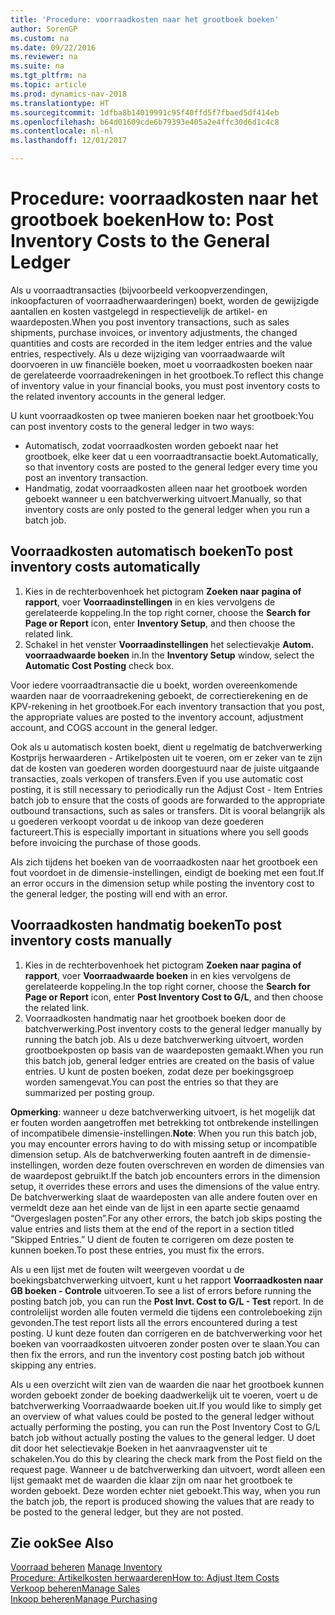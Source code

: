 ```yaml
---
title: 'Procedure: voorraadkosten naar het grootboek boeken'
author: SorenGP
ms.custom: na
ms.date: 09/22/2016
ms.reviewer: na
ms.suite: na
ms.tgt_pltfrm: na
ms.topic: article
ms.prod: dynamics-nav-2018
ms.translationtype: HT
ms.sourcegitcommit: 1dfba8b14019991c95f40ffd5f7fbaed5df414eb
ms.openlocfilehash: b64d01609cde6b79393e405a2e4ffc30d6d1c4c8
ms.contentlocale: nl-nl
ms.lasthandoff: 12/01/2017

---
```


# <a name="how-to-post-inventory-costs-to-the-general-ledger"></a><span data-ttu-id="c1ea3-102">Procedure: voorraadkosten naar het grootboek boeken</span><span class="sxs-lookup"><span data-stu-id="c1ea3-102">How to: Post Inventory Costs to the General Ledger</span></span>   
<span data-ttu-id="c1ea3-103">Als u voorraadtransacties (bijvoorbeeld verkoopverzendingen, inkoopfacturen of voorraadherwaarderingen) boekt, worden de gewijzigde aantallen en kosten vastgelegd in respectievelijk de artikel- en waardeposten.</span><span class="sxs-lookup"><span data-stu-id="c1ea3-103">When you post inventory transactions, such as sales shipments, purchase invoices, or inventory adjustments, the changed quantities and costs are recorded in the item ledger entries and the value entries, respectively.</span></span> <span data-ttu-id="c1ea3-104">Als u deze wijziging van voorraadwaarde wilt doorvoeren in uw financiële boeken, moet u voorraadkosten boeken naar de gerelateerde voorraadrekeningen in het grootboek.</span><span class="sxs-lookup"><span data-stu-id="c1ea3-104">To reflect this change of inventory value in your financial books, you must post inventory costs to the related inventory accounts in the general ledger.</span></span>

<span data-ttu-id="c1ea3-105">U kunt voorraadkosten op twee manieren boeken naar het grootboek:</span><span class="sxs-lookup"><span data-stu-id="c1ea3-105">You can post inventory costs to the general ledger in two ways:</span></span>

- <span data-ttu-id="c1ea3-106">Automatisch, zodat voorraadkosten worden geboekt naar het grootboek, elke keer dat u een voorraadtransactie boekt.</span><span class="sxs-lookup"><span data-stu-id="c1ea3-106">Automatically, so that inventory costs are posted to the general ledger every time you post an inventory transaction.</span></span>
- <span data-ttu-id="c1ea3-107">Handmatig, zodat voorraadkosten alleen naar het grootboek worden geboekt wanneer u een batchverwerking uitvoert.</span><span class="sxs-lookup"><span data-stu-id="c1ea3-107">Manually, so that inventory costs are only posted to the general ledger when you run a batch job.</span></span>


## <a name="to-post-inventory-costs-automatically"></a><span data-ttu-id="c1ea3-108">Voorraadkosten automatisch boeken</span><span class="sxs-lookup"><span data-stu-id="c1ea3-108">To post inventory costs automatically</span></span>
1. <span data-ttu-id="c1ea3-109">Kies in de rechterbovenhoek het pictogram **Zoeken naar pagina of rapport**, voer **Voorraadinstellingen** in en kies vervolgens de gerelateerde koppeling.</span><span class="sxs-lookup"><span data-stu-id="c1ea3-109">In the top right corner, choose the **Search for Page or Report** icon, enter **Inventory Setup**, and then choose the related link.</span></span>
2. <span data-ttu-id="c1ea3-110">Schakel in het venster **Voorraadinstellingen** het selectievakje **Autom. voorraadwaarde boeken** in.</span><span class="sxs-lookup"><span data-stu-id="c1ea3-110">In the **Inventory Setup** window, select the **Automatic Cost Posting** check box.</span></span>

<span data-ttu-id="c1ea3-111">Voor iedere voorraadtransactie die u boekt, worden overeenkomende waarden naar de voorraadrekening geboekt, de correctierekening en de KPV-rekening in het grootboek.</span><span class="sxs-lookup"><span data-stu-id="c1ea3-111">For each inventory transaction that you post, the appropriate values are posted to the inventory account, adjustment account, and COGS account in the general ledger.</span></span>

<span data-ttu-id="c1ea3-112">Ook als u automatisch kosten boekt, dient u regelmatig de batchverwerking Kostprijs herwaarderen - Artikelposten uit te voeren, om er zeker van te zijn dat de kosten van goederen worden doorgestuurd naar de juiste uitgaande transacties, zoals verkopen of transfers.</span><span class="sxs-lookup"><span data-stu-id="c1ea3-112">Even if you use automatic cost posting, it is still necessary to periodically run the Adjust Cost - Item Entries batch job to ensure that the costs of goods are forwarded to the appropriate outbound transactions, such as sales or transfers.</span></span> <span data-ttu-id="c1ea3-113">Dit is vooral belangrijk als u goederen verkoopt voordat u de inkoop van deze goederen factureert.</span><span class="sxs-lookup"><span data-stu-id="c1ea3-113">This is especially important in situations where you sell goods before invoicing the purchase of those goods.</span></span>

<span data-ttu-id="c1ea3-114">Als zich tijdens het boeken van de voorraadkosten naar het grootboek een fout voordoet in de dimensie-instellingen, eindigt de boeking met een fout.</span><span class="sxs-lookup"><span data-stu-id="c1ea3-114">If an error occurs in the dimension setup while posting the inventory cost to the general ledger, the posting will end with an error.</span></span>

## <a name="to-post-inventory-costs-manually"></a><span data-ttu-id="c1ea3-115">Voorraadkosten handmatig boeken</span><span class="sxs-lookup"><span data-stu-id="c1ea3-115">To post inventory costs manually</span></span>
1. <span data-ttu-id="c1ea3-116">Kies in de rechterbovenhoek het pictogram **Zoeken naar pagina of rapport**, voer **Voorraadwaarde boeken** in en kies vervolgens de gerelateerde koppeling.</span><span class="sxs-lookup"><span data-stu-id="c1ea3-116">In the top right corner, choose the **Search for Page or Report** icon, enter **Post Inventory Cost to G/L**, and then choose the related link.</span></span>
2. <span data-ttu-id="c1ea3-117">Voorraadkosten handmatig naar het grootboek boeken door de batchverwerking.</span><span class="sxs-lookup"><span data-stu-id="c1ea3-117">Post inventory costs to the general ledger manually by running the batch job.</span></span> <span data-ttu-id="c1ea3-118">Als u deze batchverwerking uitvoert, worden grootboekposten op basis van de waardeposten gemaakt.</span><span class="sxs-lookup"><span data-stu-id="c1ea3-118">When you run this batch job, general ledger entries are created on the basis of value entries.</span></span> <span data-ttu-id="c1ea3-119">U kunt de posten boeken, zodat deze per boekingsgroep worden samengevat.</span><span class="sxs-lookup"><span data-stu-id="c1ea3-119">You can post the entries so that they are summarized per posting group.</span></span>

<span data-ttu-id="c1ea3-120">**Opmerking**: wanneer u deze batchverwerking uitvoert, is het mogelijk dat er fouten worden aangetroffen met betrekking tot ontbrekende instellingen of incompatibele dimensie-instellingen.</span><span class="sxs-lookup"><span data-stu-id="c1ea3-120">**Note**: When you run this batch job, you may encounter errors having to do with missing setup or incompatible dimension setup.</span></span> <span data-ttu-id="c1ea3-121">Als de batchverwerking fouten aantreft in de dimensie-instellingen, worden deze fouten overschreven en worden de dimensies van de waardepost gebruikt.</span><span class="sxs-lookup"><span data-stu-id="c1ea3-121">If the batch job encounters errors in the dimension setup, it overrides these errors and uses the dimensions of the value entry.</span></span> <span data-ttu-id="c1ea3-122">De batchverwerking slaat de waardeposten van alle andere fouten over en vermeldt deze aan het einde van de lijst in een aparte sectie genaamd “Overgeslagen posten”.</span><span class="sxs-lookup"><span data-stu-id="c1ea3-122">For any other errors, the batch job skips posting the value entries and lists them at the end of the report in a section titled “Skipped Entries.”</span></span> <span data-ttu-id="c1ea3-123">U dient de fouten te corrigeren om deze posten te kunnen boeken.</span><span class="sxs-lookup"><span data-stu-id="c1ea3-123">To post these entries, you must fix the errors.</span></span>

<span data-ttu-id="c1ea3-124">Als u een lijst met de fouten wilt weergeven voordat u de boekingsbatchverwerking uitvoert, kunt u het rapport **Voorraadkosten naar GB boeken - Controle** uitvoeren.</span><span class="sxs-lookup"><span data-stu-id="c1ea3-124">To see a list of errors before running the posting batch job, you can run the **Post Invt. Cost to G/L - Test** report.</span></span> <span data-ttu-id="c1ea3-125">In de controlelijst worden alle fouten vermeld die tijdens een controleboeking zijn gevonden.</span><span class="sxs-lookup"><span data-stu-id="c1ea3-125">The test report lists all the errors encountered during a test posting.</span></span> <span data-ttu-id="c1ea3-126">U kunt deze fouten dan corrigeren en de batchverwerking voor het boeken van voorraadkosten uitvoeren zonder posten over te slaan.</span><span class="sxs-lookup"><span data-stu-id="c1ea3-126">You can then fix the errors, and run the inventory cost posting batch job without skipping any entries.</span></span>

<span data-ttu-id="c1ea3-127">Als u een overzicht wilt zien van de waarden die naar het grootboek kunnen worden geboekt zonder de boeking daadwerkelijk uit te voeren, voert u de batchverwerking Voorraadwaarde boeken uit.</span><span class="sxs-lookup"><span data-stu-id="c1ea3-127">If you would like to simply get an overview of what values could be posted to the general ledger without actually performing the posting, you can run the Post Inventory Cost to G/L batch job without actually posting the values to the general ledger.</span></span> <span data-ttu-id="c1ea3-128">U doet dit door het selectievakje Boeken in het aanvraagvenster uit te schakelen.</span><span class="sxs-lookup"><span data-stu-id="c1ea3-128">You do this by clearing the check mark from the Post field on the request page.</span></span> <span data-ttu-id="c1ea3-129">Wanneer u de batchverwerking dan uitvoert, wordt alleen een lijst gemaakt met de waarden die klaar zijn om naar het grootboek te worden geboekt. Deze worden echter niet geboekt.</span><span class="sxs-lookup"><span data-stu-id="c1ea3-129">This way, when you run the batch job, the report is produced showing the values that are ready to be posted to the general ledger, but they are not posted.</span></span>

## <a name="see-also"></a><span data-ttu-id="c1ea3-130">Zie ook</span><span class="sxs-lookup"><span data-stu-id="c1ea3-130">See Also</span></span>
<span data-ttu-id="c1ea3-131">[Voorraad beheren](inventory-manage-inventory.md)  </span><span class="sxs-lookup"><span data-stu-id="c1ea3-131">[Manage Inventory](inventory-manage-inventory.md)  </span></span>  
[<span data-ttu-id="c1ea3-132">Procedure: Artikelkosten herwaarderen</span><span class="sxs-lookup"><span data-stu-id="c1ea3-132">How to: Adjust Item Costs</span></span>](inventory-how-adjust-item-costs.md)  
[<span data-ttu-id="c1ea3-133">Verkoop beheren</span><span class="sxs-lookup"><span data-stu-id="c1ea3-133">Manage Sales</span></span>](sales-manage-sales.md)  
[<span data-ttu-id="c1ea3-134">Inkoop beheren</span><span class="sxs-lookup"><span data-stu-id="c1ea3-134">Manage Purchasing</span></span>](purchasing-manage-purchasing.md)

